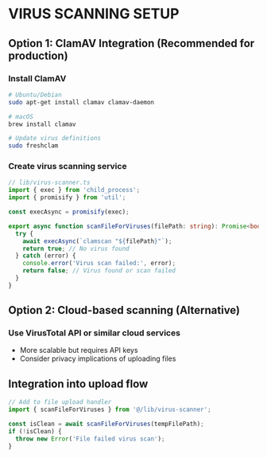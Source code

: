 # VIRUS SCANNING SETUP

## Option 1: ClamAV Integration (Recommended for production)

### Install ClamAV
```bash
# Ubuntu/Debian
sudo apt-get install clamav clamav-daemon

# macOS
brew install clamav

# Update virus definitions
sudo freshclam
```

### Create virus scanning service
```typescript
// lib/virus-scanner.ts
import { exec } from 'child_process';
import { promisify } from 'util';

const execAsync = promisify(exec);

export async function scanFileForViruses(filePath: string): Promise<boolean> {
  try {
    await execAsync(`clamscan "${filePath}"`);
    return true; // No virus found
  } catch (error) {
    console.error('Virus scan failed:', error);
    return false; // Virus found or scan failed
  }
}
```

## Option 2: Cloud-based scanning (Alternative)

### Use VirusTotal API or similar cloud services
- More scalable but requires API keys
- Consider privacy implications of uploading files

## Integration into upload flow

```typescript
// Add to file upload handler
import { scanFileForViruses } from '@/lib/virus-scanner';

const isClean = await scanFileForViruses(tempFilePath);
if (!isClean) {
  throw new Error('File failed virus scan');
}
```
